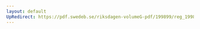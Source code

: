 ```yaml
---
layout: default
UpRedirect: https://pdf.swedeb.se/riksdagen-volumeG-pdf/199899/reg_199899/reg_199899_0393.pdf
---
```

